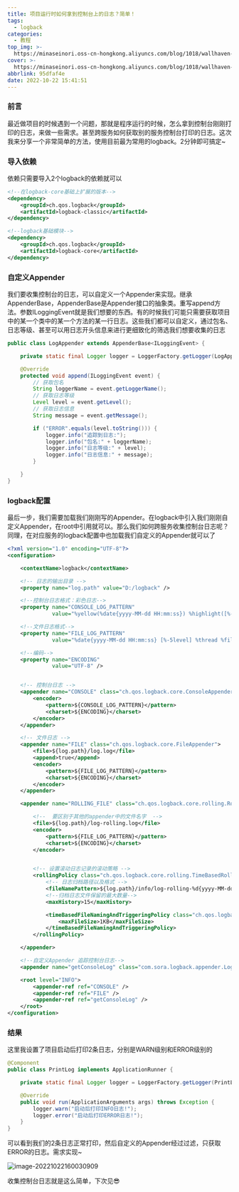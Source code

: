 ```yaml
---
title: 项目运行时如何拿到控制台上的日志？简单！
tags:
  - logback
categories:
  - 教程
top_img: >-
  https://minaseinori.oss-cn-hongkong.aliyuncs.com/blog/1018/wallhaven-exox78_3440x1440.png
cover: >-
  https://minaseinori.oss-cn-hongkong.aliyuncs.com/blog/1018/wallhaven-exox78_3440x1440.png
abbrlink: 95dfaf4e
date: 2022-10-22 15:41:51
---
```


### 前言

最近做项目的时候遇到一个问题，那就是程序运行的时候，怎么拿到控制台刚刚打印的日志，来做一些需求。甚至跨服务如何获取别的服务控制台打印的日志。这次我来分享一个非常简单的方法，使用目前最为常用的logback。2分钟即可搞定~

### 导入依赖

依赖只需要导入2个logback的依赖就可以 

```xml
<!--在logback-core基础上扩展的版本-->
<dependency>
    <groupId>ch.qos.logback</groupId>
    <artifactId>logback-classic</artifactId>
</dependency>

<!--logback基础模块-->
<dependency>
    <groupId>ch.qos.logback</groupId>
    <artifactId>logback-core</artifactId>
</dependency>
```

### 自定义Appender

我们要收集控制台的日志，可以自定义一个Appender来实现。继承AppenderBase，AppenderBase是Appender接口的抽象类。重写append方法。参数ILoggingEvent就是我们想要的东西。有的时候我们可能只需要获取项目中的某一个类中的某一个方法的某一行日志。这些我们都可以自定义，通过包名、日志等级、甚至可以用日志开头信息来进行更细致化的筛选我们想要收集的日志

```java
public class LogAppender extends AppenderBase<ILoggingEvent> {

    private static final Logger logger = LoggerFactory.getLogger(LogAppender.class);

    @Override
    protected void append(ILoggingEvent event) {
        // 获取包名
        String loggerName = event.getLoggerName();
        // 获取日志等级
        Level level = event.getLevel();
        // 获取日志信息
        String message = event.getMessage();

        if ("ERROR".equals(level.toString())) {
            logger.info("追踪到日志:");
            logger.info("包名:" + loggerName);
            logger.info("日志等级:" + level);
            logger.info("日志信息:" + message);
        }

    }
}
```

### logback配置

最后一步，我们需要加载我们刚刚写的Appender。在logback中引入我们刚刚自定义Appender，在root中引用就可以。那么我们如何跨服务收集控制台日志呢？同理，在对应服务的logback配置中也加载我们自定义的Appender就可以了

```xml
<?xml version="1.0" encoding="UTF-8"?>
<configuration>

    <contextName>logback</contextName>

    <!-- 日志的输出目录 -->
    <property name="log.path" value="D:/logback" />

    <!--控制台日志格式：彩色日志-->
    <property name="CONSOLE_LOG_PATTERN"
              value="%yellow(%date{yyyy-MM-dd HH:mm:ss}) %highlight([%-5level]) %green(%logger) %msg%n"/>

    <!--文件日志格式-->
    <property name="FILE_LOG_PATTERN"
              value="%date{yyyy-MM-dd HH:mm:ss} [%-5level] %thread %file:%line %logger %msg%n" />

    <!--编码-->
    <property name="ENCODING"
              value="UTF-8" />


    <!-- 控制台日志 -->
    <appender name="CONSOLE" class="ch.qos.logback.core.ConsoleAppender">
        <encoder>
            <pattern>${CONSOLE_LOG_PATTERN}</pattern>
            <charset>${ENCODING}</charset>
        </encoder>
    </appender>

    <!-- 文件日志 -->
    <appender name="FILE" class="ch.qos.logback.core.FileAppender">
        <file>${log.path}/log.log</file>
        <append>true</append>
        <encoder>
            <pattern>${FILE_LOG_PATTERN}</pattern>
            <charset>${ENCODING}</charset>
        </encoder>
    </appender>

    <appender name="ROLLING_FILE" class="ch.qos.logback.core.rolling.RollingFileAppender">

        <!--  要区别于其他的appender中的文件名字  -->
        <file>${log.path}/log-rolling.log</file>
        <encoder>
            <pattern>${FILE_LOG_PATTERN}</pattern>
            <charset>${ENCODING}</charset>
        </encoder>


        <!-- 设置滚动日志记录的滚动策略 -->
        <rollingPolicy class="ch.qos.logback.core.rolling.TimeBasedRollingPolicy">
            <!-- 日志归档路径以及格式 -->
            <fileNamePattern>${log.path}/info/log-rolling-%d{yyyy-MM-dd}.%i.log</fileNamePattern>
            <!--归档日志文件保留的最大数量-->
            <maxHistory>15</maxHistory>

            <timeBasedFileNamingAndTriggeringPolicy class="ch.qos.logback.core.rolling.SizeAndTimeBasedFNATP">
                <maxFileSize>1KB</maxFileSize>
            </timeBasedFileNamingAndTriggeringPolicy>
        </rollingPolicy>

    </appender>

    <!--自定义Appender 追踪控制台日志-->
    <appender name="getConsoleLog" class="com.sora.logback.appender.LogAppender"></appender>

    <root level="INFO">
        <appender-ref ref="CONSOLE" />
        <appender-ref ref="FILE" />
        <appender-ref ref="getConsoleLog" />
    </root>
</configuration>

```

### 结果

这里我设置了项目启动后打印2条日志，分别是WARN级别和ERROR级别的

```java
@Component
public class PrintLog implements ApplicationRunner {

    private static final Logger logger = LoggerFactory.getLogger(PrintLog.class);

    @Override
    public void run(ApplicationArguments args) throws Exception {
        logger.warn("启动后打印INFO日志!");
        logger.error("启动后打印ERROR日志!");
    }
}
```

可以看到我们的2条日志正常打印，然后自定义的Appender经过过滤，只获取ERROR的日志。需求实现~

![image-20221022160030909](https://minaseinori.oss-cn-hongkong.aliyuncs.com/%E6%95%99%E5%AD%A6%E7%9B%AE%E5%BD%95/202210221600050.png)

收集控制台日志就是这么简单，下次见😎
